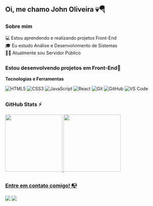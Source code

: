 ## Oi, me chamo John Oliveira 💀🪂

### Sobre mim
💻 Estou aprendendo e realizando projetos Front-End
<br>🎓 Eu estudo Análise e Desenvolvimento de Sistemas
<br>👩‍💻 Atualmente sou Servidor Público

##

### Estou desenvolvendo projetos em Front-End🔧

**Tecnologias e Ferramentas**<br>

![HTML5](https://img.shields.io/badge/html5-%23E34F26.svg?style=for-the-badge&logo=html5&logoColor=white)
![CSS3](https://img.shields.io/badge/css3-%231572B6.svg?style=for-the-badge&logo=css3&logoColor=white)
![JavaScript](https://img.shields.io/badge/javascript-%23323330.svg?style=for-the-badge&logo=javascript&logoColor=%23F7DF1E)
![React](https://img.shields.io/badge/react-%2320232a.svg?style=for-the-badge&logo=react&logoColor=%2361DAFB)
![Git](https://img.shields.io/badge/git-%23F05033.svg?style=for-the-badge&logo=git&logoColor=white)
![GitHub](https://img.shields.io/badge/github-%23121011.svg?style=for-the-badge&logo=github&logoColor=white)
![VS Code](https://img.shields.io/badge/VS%20Code-0078d7.svg?style=for-the-badge&logo=visual-studio-code&logoColor=white)

##

### GitHub Stats ⚡
<div>
<a href="https://github.com/oliveirajohn90">
<img height="180em" src="https://github-readme-stats.vercel.app/api/top-langs/?username=oliveirajohn90&layout=compact&langs_count=7&theme=dracula"/>
<img height="180em" src="https://github-readme-stats.vercel.app/api?username=oliveirajohn90&show_icons=true&theme=dracula&include_all_commits=true&count_private=true"/>
</div>

##

### Entre em contato comigo! 📭
<div>
<a href="https://instagram.com/john_0liveir4" target="_blank"><img src="https://img.shields.io/badge/-Instagram-%23E4405F?style=for-the-badge&logo=instagram&logoColor=white" target="_blank"></a>
<a href="https://www.linkedin.com/in/johnoliveira" target="_blank"><img src="https://img.shields.io/badge/-LinkedIn-%230077B5?style=for-the-badge&logo=linkedin&logoColor=white" target="_blank"></a>   
</div>

<!---
oliveirajohn90/oliveirajohn90 is a ✨ special ✨ repository because its `README.md` (this file) appears on your GitHub profile.
You can click the Preview link to take a look at your changes.
--->
